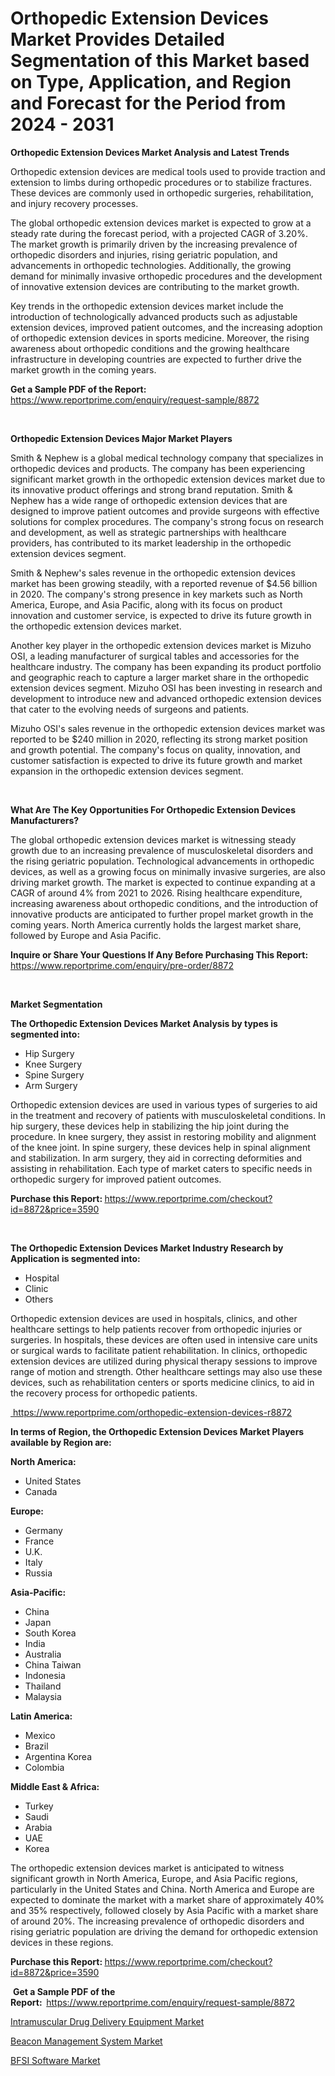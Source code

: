 <p><h1>Orthopedic Extension Devices Market Provides Detailed Segmentation of this Market based on Type, Application, and Region and Forecast for the Period from 2024 - 2031</h1></p><p><strong>Orthopedic Extension Devices Market Analysis and Latest Trends</strong></p>
<p><p>Orthopedic extension devices are medical tools used to provide traction and extension to limbs during orthopedic procedures or to stabilize fractures. These devices are commonly used in orthopedic surgeries, rehabilitation, and injury recovery processes.</p><p>The global orthopedic extension devices market is expected to grow at a steady rate during the forecast period, with a projected CAGR of 3.20%. The market growth is primarily driven by the increasing prevalence of orthopedic disorders and injuries, rising geriatric population, and advancements in orthopedic technologies. Additionally, the growing demand for minimally invasive orthopedic procedures and the development of innovative extension devices are contributing to the market growth.</p><p>Key trends in the orthopedic extension devices market include the introduction of technologically advanced products such as adjustable extension devices, improved patient outcomes, and the increasing adoption of orthopedic extension devices in sports medicine. Moreover, the rising awareness about orthopedic conditions and the growing healthcare infrastructure in developing countries are expected to further drive the market growth in the coming years.</p></p>
<p><strong>Get a Sample PDF of the Report:&nbsp;</strong> <a href="https://www.reportprime.com/enquiry/request-sample/8872">https://www.reportprime.com/enquiry/request-sample/8872</a></p>
<p>&nbsp;</p>
<p><strong>Orthopedic Extension Devices Major Market Players</strong></p>
<p><p>Smith & Nephew is a global medical technology company that specializes in orthopedic devices and products. The company has been experiencing significant market growth in the orthopedic extension devices market due to its innovative product offerings and strong brand reputation. Smith & Nephew has a wide range of orthopedic extension devices that are designed to improve patient outcomes and provide surgeons with effective solutions for complex procedures. The company's strong focus on research and development, as well as strategic partnerships with healthcare providers, has contributed to its market leadership in the orthopedic extension devices segment.</p><p>Smith & Nephew's sales revenue in the orthopedic extension devices market has been growing steadily, with a reported revenue of $4.56 billion in 2020. The company's strong presence in key markets such as North America, Europe, and Asia Pacific, along with its focus on product innovation and customer service, is expected to drive its future growth in the orthopedic extension devices market.</p><p>Another key player in the orthopedic extension devices market is Mizuho OSI, a leading manufacturer of surgical tables and accessories for the healthcare industry. The company has been expanding its product portfolio and geographic reach to capture a larger market share in the orthopedic extension devices segment. Mizuho OSI has been investing in research and development to introduce new and advanced orthopedic extension devices that cater to the evolving needs of surgeons and patients.</p><p>Mizuho OSI's sales revenue in the orthopedic extension devices market was reported to be $240 million in 2020, reflecting its strong market position and growth potential. The company's focus on quality, innovation, and customer satisfaction is expected to drive its future growth and market expansion in the orthopedic extension devices segment.</p></p>
<p>&nbsp;</p>
<p><strong>What Are The Key Opportunities For Orthopedic Extension Devices Manufacturers?</strong></p>
<p><p>The global orthopedic extension devices market is witnessing steady growth due to an increasing prevalence of musculoskeletal disorders and the rising geriatric population. Technological advancements in orthopedic devices, as well as a growing focus on minimally invasive surgeries, are also driving market growth. The market is expected to continue expanding at a CAGR of around 4% from 2021 to 2026. Rising healthcare expenditure, increasing awareness about orthopedic conditions, and the introduction of innovative products are anticipated to further propel market growth in the coming years. North America currently holds the largest market share, followed by Europe and Asia Pacific.</p></p>
<p><strong>Inquire or Share Your Questions If Any Before Purchasing This Report:</strong> <a href="https://www.reportprime.com/enquiry/pre-order/8872">https://www.reportprime.com/enquiry/pre-order/8872</a></p>
<p>&nbsp;</p>
<p><strong>Market Segmentation</strong></p>
<p><strong>The Orthopedic Extension Devices Market Analysis by types is segmented into:</strong></p>
<p><ul><li>Hip Surgery</li><li>Knee Surgery</li><li>Spine Surgery</li><li>Arm Surgery</li></ul></p>
<p><p>Orthopedic extension devices are used in various types of surgeries to aid in the treatment and recovery of patients with musculoskeletal conditions. In hip surgery, these devices help in stabilizing the hip joint during the procedure. In knee surgery, they assist in restoring mobility and alignment of the knee joint. In spine surgery, these devices help in spinal alignment and stabilization. In arm surgery, they aid in correcting deformities and assisting in rehabilitation. Each type of market caters to specific needs in orthopedic surgery for improved patient outcomes.</p></p>
<p><strong>Purchase this Report:&nbsp;</strong><a href="https://www.reportprime.com/checkout?id=8872&price=3590">https://www.reportprime.com/checkout?id=8872&price=3590</a></p>
<p>&nbsp;</p>
<p><strong>The Orthopedic Extension Devices Market Industry Research by Application is segmented into:</strong></p>
<p><ul><li>Hospital</li><li>Clinic</li><li>Others</li></ul></p>
<p><p>Orthopedic extension devices are used in hospitals, clinics, and other healthcare settings to help patients recover from orthopedic injuries or surgeries. In hospitals, these devices are often used in intensive care units or surgical wards to facilitate patient rehabilitation. In clinics, orthopedic extension devices are utilized during physical therapy sessions to improve range of motion and strength. Other healthcare settings may also use these devices, such as rehabilitation centers or sports medicine clinics, to aid in the recovery process for orthopedic patients.</p></p>
<p><a href="https://www.reportprime.com/orthopedic-extension-devices-r8872">&nbsp;https://www.reportprime.com/orthopedic-extension-devices-r8872</a></p>
<p><strong>In terms of Region, the Orthopedic Extension Devices Market Players available by Region are:</strong></p>
<p>
    <p> <strong> North America: </strong>
        <ul>
            <li>United States</li>
            <li>Canada</li>
        </ul>
        </p> 
    <p> <strong> Europe: </strong>
        <ul>
            <li>Germany</li>
            <li>France</li>
            <li>U.K.</li>
            <li>Italy</li>
            <li>Russia</li>
        </ul>
        </p> 
    <p> <strong> Asia-Pacific: </strong>
        <ul>
            <li>China</li>
            <li>Japan</li>
            <li>South Korea</li>
            <li>India</li>
            <li>Australia</li>
            <li>China Taiwan</li>
            <li>Indonesia</li>
            <li>Thailand</li>
            <li>Malaysia</li>
        </ul>
        </p> 
    <p> <strong> Latin America: </strong>
        <ul>
            <li>Mexico</li>
            <li>Brazil</li>
            <li>Argentina Korea</li>
            <li>Colombia</li>
        </ul>
        </p> 
    <p> <strong> Middle East & Africa: </strong>
        <ul>
            <li>Turkey</li>
            <li>Saudi</li>
            <li>Arabia</li>
            <li>UAE</li>
            <li>Korea</li>
        </ul>
    </p>
    </p>
<p><p>The orthopedic extension devices market is anticipated to witness significant growth in North America, Europe, and Asia Pacific regions, particularly in the United States and China. North America and Europe are expected to dominate the market with a market share of approximately 40% and 35% respectively, followed closely by Asia Pacific with a market share of around 20%. The increasing prevalence of orthopedic disorders and rising geriatric population are driving the demand for orthopedic extension devices in these regions.</p></p>
<p><strong>Purchase this Report: </strong><a href="https://www.reportprime.com/checkout?id=8872&price=3590">https://www.reportprime.com/checkout?id=8872&price=3590</a></p>
<p>&nbsp;<strong>Get a Sample PDF of the Report:&nbsp;&nbsp;</strong><a href="https://www.reportprime.com/enquiry/request-sample/8872">https://www.reportprime.com/enquiry/request-sample/8872</a></p>
<p><strong></strong></p>
<p><p><a href="https://github.com/ajohirul8010/Market-Research-Report-List-1/blob/main/intramuscular-drug-delivery-equipment-market.md">Intramuscular Drug Delivery Equipment Market</a></p><p><a href="https://view.publitas.com/reportprime-1/beacon-management-system-market-size-market-segmentation-market-trends-and-growth-analysis-forecast-till-2031/">Beacon Management System Market</a></p><p><a href="https://view.publitas.com/reportprime-1/bfsi-software-market-a-global-and-regional-analysis-focus-on-end-user-product-and-region-analysis-and-forecast-2024-2031/">BFSI Software Market</a></p></p>